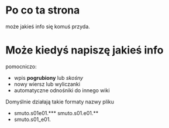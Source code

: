 # Po co ta strona #

może jakieś info się komuś przyda.


# Może kiedyś napiszę jakieś info #

pomocniczo:
  * wpis **pogrubiony** lub _skośny_
  * nowy wiersz lub wyliczanki
  * automatyczne odnośniki do innego wiki

Domyślnie działają takie formaty nazwy pliku
  * smuto.s01e01.*** smuto.s01.e01.**
  * smuto.s01\_e01.
